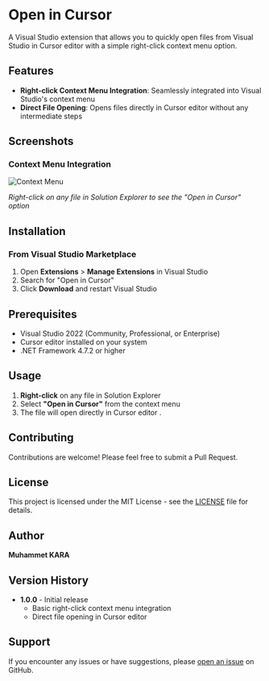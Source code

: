 # Open in Cursor

A Visual Studio extension that allows you to quickly open files from Visual Studio in Cursor editor with a simple right-click context menu option.

## Features

- **Right-click Context Menu Integration**: Seamlessly integrated into Visual Studio's context menu
- **Direct File Opening**: Opens files directly in Cursor editor without any intermediate steps


## Screenshots

### Context Menu Integration
![Context Menu](https://raw.githubusercontent.com/muhammetkara/OpenInCursor/main/images/context-menu.png)

*Right-click on any file in Solution Explorer to see the "Open in Cursor" option*


## Installation

### From Visual Studio Marketplace
1. Open **Extensions** > **Manage Extensions** in Visual Studio
2. Search for "Open in Cursor"
3. Click **Download** and restart Visual Studio

## Prerequisites

- Visual Studio 2022 (Community, Professional, or Enterprise)
- Cursor editor installed on your system
- .NET Framework 4.7.2 or higher

## Usage

1. **Right-click** on any file in Solution Explorer
2. Select **"Open in Cursor"** from the context menu
3. The file will open directly in Cursor editor
.


## Contributing

Contributions are welcome! Please feel free to submit a Pull Request.

## License

This project is licensed under the MIT License - see the [LICENSE](LICENSE) file for details.

## Author

**Muhammet KARA**

## Version History

- **1.0.0** - Initial release
  - Basic right-click context menu integration
  - Direct file opening in Cursor editor

## Support

If you encounter any issues or have suggestions, please [open an issue](https://github.com/muhammetkara/OpenInCursor/issues) on GitHub. 